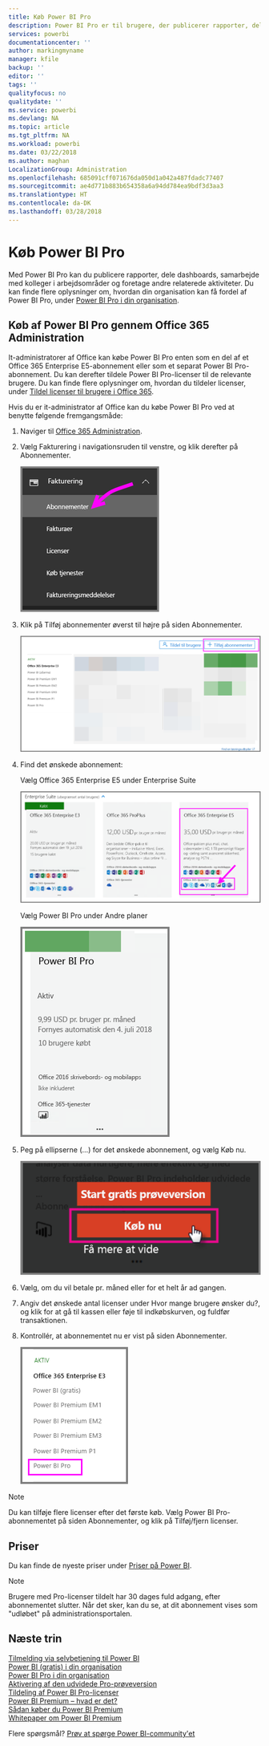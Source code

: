 ```yaml
---
title: Køb Power BI Pro
description: Power BI Pro er til brugere, der publicerer rapporter, deler dashboards, samarbejder med kolleger i arbejdsområder og er engageret i andre relaterede aktiviteter.
services: powerbi
documentationcenter: ''
author: markingmyname
manager: kfile
backup: ''
editor: ''
tags: ''
qualityfocus: no
qualitydate: ''
ms.service: powerbi
ms.devlang: NA
ms.topic: article
ms.tgt_pltfrm: NA
ms.workload: powerbi
ms.date: 03/22/2018
ms.author: maghan
LocalizationGroup: Administration
ms.openlocfilehash: 685091cff071676da050d1a042a487fdadc77407
ms.sourcegitcommit: ae4d771b883b654358a6a94dd784ea9bdf3d3aa3
ms.translationtype: HT
ms.contentlocale: da-DK
ms.lasthandoff: 03/28/2018
---
```

# <a name="purchasing-power-bi-pro"></a>Køb Power BI Pro

Med Power BI Pro kan du publicere rapporter, dele dashboards, samarbejde med kolleger i arbejdsområder og foretage andre relaterede aktiviteter. Du kan finde flere oplysninger om, hvordan din organisation kan få fordel af Power BI Pro, under [Power BI Pro i din organisation](service-admin-power-bi-pro-in-your-organization.md).

## <a name="purchasing-power-bi-pro-through-office-365-admin-center"></a>Køb af Power BI Pro gennem Office 365 Administration

It-administratorer af Office kan købe Power BI Pro enten som en del af et Office 365 Enterprise E5-abonnement eller som et separat Power BI Pro-abonnement. Du kan derefter tildele Power BI Pro-licenser til de relevante brugere. Du kan finde flere oplysninger om, hvordan du tildeler licenser, under [Tildel licenser til brugere i Office 365](https://support.office.com/en-us/article/assign-licenses-to-users-in-office-365-for-business-997596b5-4173-4627-b915-36abac6786dc?ui=en-US&rs=en-US&ad=US).

Hvis du er it-administrator af Office kan du købe Power BI Pro ved at benytte følgende fremgangsmåde:

1. Naviger til [Office 365 Administration](https://portal.office.com/adminportal/home#/homepage).
2. Vælg Fakturering i navigationsruden til venstre, og klik derefter på Abonnementer.

    ![navigationsrude](media/service-admin-purchasing-power-bi-pro/service-purchasing-power-bi-pro/service-purchasing-power-bi-pro-01.png)

3. Klik på Tilføj abonnementer øverst til højre på siden Abonnementer.

    ![abonnement](media/service-admin-purchasing-power-bi-pro/service-purchasing-power-bi-pro/service-purchasing-power-bi-pro-02.png)

4. Find det ønskede abonnement:

    Vælg Office 365 Enterprise E5 under Enterprise Suite

    ![Office E5-abonnement](media/service-admin-purchasing-power-bi-pro/service-purchasing-power-bi-pro/service-purchasing-power-bi-pro-03.png)

    Vælg Power BI Pro under Andre planer

    ![PBI-abonnement](media/service-admin-purchasing-power-bi-pro/service-purchasing-power-bi-pro/service-purchasing-power-bi-pro-04.png)

5. Peg på ellipserne (…) for det ønskede abonnement, og vælg Køb nu.

    ![Køb nu](media/service-admin-purchasing-power-bi-pro/service-purchasing-power-bi-pro/service-purchasing-power-bi-pro-05.png)

6. Vælg, om du vil betale pr. måned eller for et helt år ad gangen.
7. Angiv det ønskede antal licenser under Hvor mange brugere ønsker du?, og klik for at gå til kassen eller føje til indkøbskurven, og fuldfør transaktionen.
8. Kontrollér, at abonnementet nu er vist på siden Abonnementer.

   ![Erhvervet abonnement](media/service-admin-purchasing-power-bi-pro/service-purchasing-power-bi-pro/service-purchasing-power-bi-pro-06.png)

> [!NOTE]
> Du kan tilføje flere licenser efter det første køb. Vælg Power BI Pro-abonnementet på siden Abonnementer, og klik på Tilføj/fjern licenser.
>

## <a name="pricing"></a>Priser

Du kan finde de nyeste priser under [Priser på Power BI](https://powerbi.microsoft.com/en-us/pricing/).

> [!NOTE]
> Brugere med Pro-licenser tildelt har 30 dages fuld adgang, efter abonnementet slutter. Når det sker, kan du se, at dit abonnement vises som "udløbet" på administrationsportalen.
>

## <a name="next-steps"></a>Næste trin
[Tilmelding via selvbetjening til Power BI](service-admin-signing-up-for-power-bi-with-a-new-office-365-trial.md)
<br/>
[Power BI (gratis) i din organisation](service-admin-service-free-in-your-organization.md)
<br/>
[Power BI Pro i din organisation](service-admin-power-bi-pro-in-your-organization.md)
<br/>
[Aktivering af den udvidede Pro-prøveversion](service-extended-pro-trial.md)
<br/>
[Tildeling af Power BI Pro-licenser](service-admin-assigning-power-bi-pro-licenses.md)
<br/>
[Power BI Premium – hvad er det?](service-admin-premium-manage.md)
<br/>
[Sådan køber du Power BI Premium](service-admin-premium-purchase.md)
<br/>
[Whitepaper om Power BI Premium](https://aka.ms/pbipremiumwhitepaper)

Flere spørgsmål? [Prøv at spørge Power BI-community'et](https://community.powerbi.com/)
